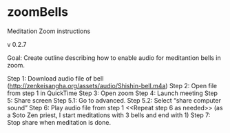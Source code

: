 # zoomBells

Meditation Zoom instructions

v 0.2.7

Goal: Create outline describing how to enable audio for meditantion bells in zoom.      

Step 1: Download audio file of bell (http://zenkeisangha.org/assets/audio/Shishin-bell.m4a)
Step 2: Open file from step 1 in QuickTime
Step 3: Open zoom 
Step 4: Launch meeting 
Step 5: Share screen
Step 5.1: Go to advanced. 
Step 5.2: Select “share computer sound”
Step 6: Play audio file from step 1
<<Repeat step 6 as needed>> (as a Soto Zen priest, I start meditations with 3 bells and end with 1)
Step 7: Stop share when meditation is done. 